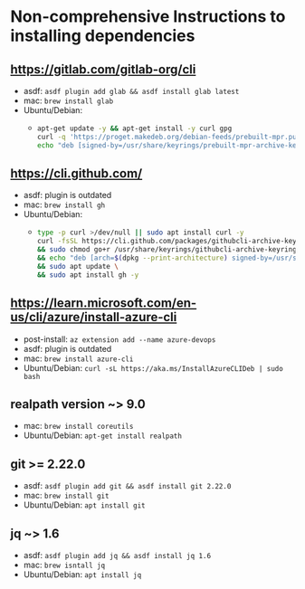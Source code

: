 # Non-comprehensive Instructions to installing dependencies

## https://gitlab.com/gitlab-org/cli
  - asdf: `asdf plugin add glab && asdf install glab latest`
  - mac: `brew install glab`
  - Ubuntu/Debian:
      - ```bash
        apt-get update -y && apt-get install -y curl gpg
        curl -q 'https://proget.makedeb.org/debian-feeds/prebuilt-mpr.pub' | gpg --dearmor | tee /usr/share/keyrings/prebuilt-mpr-archive-keyring.gpg 1>/dev/null
        echo "deb [signed-by=/usr/share/keyrings/prebuilt-mpr-archive-keyring.gpg] https://proget.makedeb.org prebuilt-mpr bullseye" | tee /etc/apt/sources.list.d/prebuilt-mpr.list
        ```
## https://cli.github.com/
  - asdf: plugin is outdated
  - mac: `brew install gh`
  - Ubuntu/Debian:
      - ```bash
        type -p curl >/dev/null || sudo apt install curl -y
        curl -fsSL https://cli.github.com/packages/githubcli-archive-keyring.gpg | sudo dd of=/usr/share/keyrings/githubcli-archive-keyring.gpg \
        && sudo chmod go+r /usr/share/keyrings/githubcli-archive-keyring.gpg \
        && echo "deb [arch=$(dpkg --print-architecture) signed-by=/usr/share/keyrings/githubcli-archive-keyring.gpg] https://cli.github.com/packages stable main" | sudo tee /etc/apt/sources.list.d/github-cli.list > /dev/null \
        && sudo apt update \
        && sudo apt install gh -y
        ```
## https://learn.microsoft.com/en-us/cli/azure/install-azure-cli
  - post-install: `az extension add --name azure-devops`
  - asdf: plugin is outdated
  - mac: `brew install azure-cli`
  - Ubuntu/Debian:
      `curl -sL https://aka.ms/InstallAzureCLIDeb | sudo bash`

## realpath version ~> 9.0
  - mac: `brew install coreutils`
  - Ubuntu/Debian: `apt-get install realpath`

## git >= 2.22.0
  - asdf: `asdf plugin add git && asdf install git 2.22.0`
  - mac: `brew install git`
  - Ubuntu/Debian: `apt install git`

## jq ~> 1.6
  - asdf: `asdf plugin add jq && asdf install jq 1.6`
  - mac: `brew isntall jq`
  - Ubuntu/Debian: `apt install jq`

